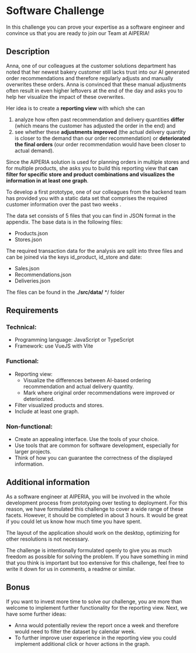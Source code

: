 # Software Challenge

In this challenge you can prove your expertise as a software engineer and convince us that you are ready to join our Team at AIPERIA!

## Description

Anna, one of our colleagues at the customer solutions department has noted that her newest bakery customer still lacks trust into our AI generated order recommendations and therefore regularly adjusts and manually overwrites these orders. Anna is convinced that these manual adjustments often result in even higher leftovers at the end of the day and asks you to help her visualize the impact of these overwrites.

Her idea is to create a **reporting view** with which she can

1. analyze how often past recommendation and delivery quantities **differ** (which means the customer has adjusted the order in the end) and
2. see whether these **adjustments improved** (the actual delivery quantity is closer to the demand than our order recommendation) or **deteriorated the final orders** (our order recommendation would have been closer to actual demand).

Since the AIPERIA solution is used for planning orders in multiple stores and for multiple products, she asks you to build this reporting view that **can filter for specific store and product combinations and visualizes the information in at least one graph**.

To develop a first prototype, one of our colleagues from the backend team has provided you with a static data set that comprises the required customer information over the past two weeks .

The data set consists of 5 files that you can find in JSON format in the appendix. The base data is in the following files:

- Products.json
- Stores.json

The required transaction data for the analysis are split into three files and can be joined via the keys id_product, id_store and date:

- Sales.json
- Recommendations.json
- Deliveries.json

The files can be found in the **./src/data/** \*/ folder

## Requirements

### Technical:

- Programming language: JavaScript or TypeScript
- Framework: use VueJS with Vite

### Functional:

- Reporting view:
  - Visualize the differences between AI-based ordering recommendation and actual delivery quantity.
  - Mark where original order recommendations were improved or deteriorated.
- Filter visualized products and stores.
- Include at least one graph.

### Non-functional:

- Create an appealing interface. Use the tools of your choice.
- Use tools that are common for software development, especially for larger projects.
- Think of how you can guarantee the correctness of the displayed information.

## Additional information

As a software engineer at AIPERIA, you will be involved in the whole development process from prototyping over testing to deployment. For this reason, we have formulated this challenge to cover a wide range of these facets. However, it should be completed in about 3 hours. It would be great if you could let us know how much time you have spent.

The layout of the application should work on the desktop, optimizing for other resolutions is not necessary.

The challenge is intentionally formulated openly to give you as much freedom as possible for solving the problem. If you have something in mind that you think is important but too extensive for this challenge, feel free to write it down for us in comments, a readme or similar.

## Bonus

If you want to invest more time to solve our challenge, you are more than welcome to implement further functionality for the reporting view. Next, we have some further ideas:

- Anna would potentially review the report once a week and therefore would need to filter the dataset by calendar week.
- To further improve user experience in the reporting view you could implement additional click or hover actions in the graph.
